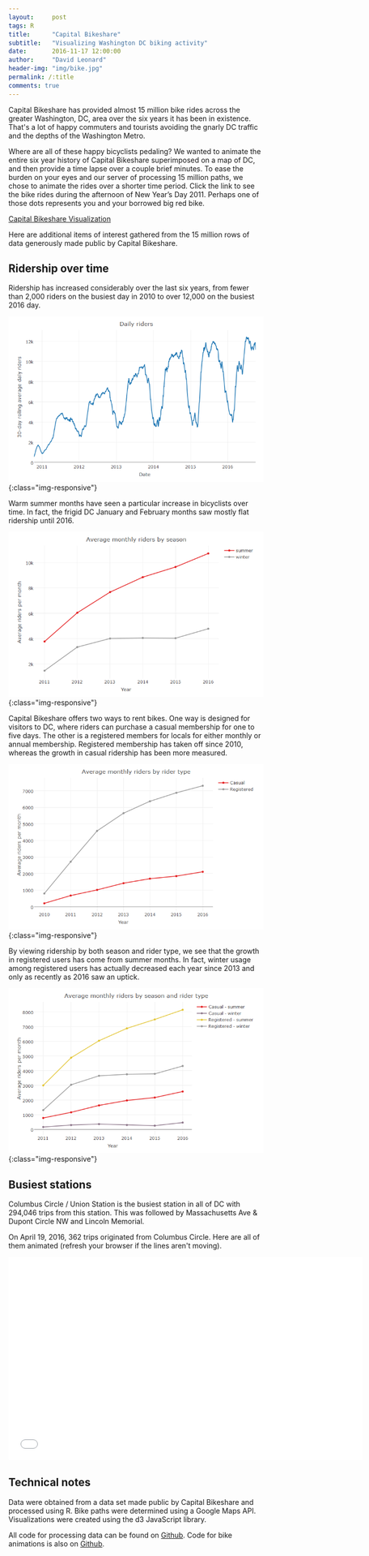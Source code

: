 ```yaml
---
layout:     post
tags: R
title:      "Capital Bikeshare"
subtitle:   "Visualizing Washington DC biking activity"
date:       2016-11-17 12:00:00
author:     "David Leonard"
header-img: "img/bike.jpg"
permalink: /:title
comments: true
---
```


<p>Capital Bikeshare has provided almost 15 million bike rides across the greater Washington, DC, area over the six years it has been in existence.  That's a lot of happy commuters and tourists avoiding the gnarly DC traffic and the depths of the Washington Metro.</p>  

Where are all of these happy bicyclists pedaling? We wanted to animate the entire six year history of Capital Bikeshare superimposed on a map of DC, and then provide a time lapse over a couple brief minutes. To ease the burden on your eyes and our server of processing 15 million paths, we chose to animate the rides over a shorter time period.  Click the link to see the bike rides during the afternoon of New Year’s Day 2011.  Perhaps one of those dots represents you and your borrowed big red bike.

[Capital Bikeshare Visualization](/html/capital_bikeshare/index.html)

Here are additional items of interest gathered from the 15 million rows of data generously made public by Capital Bikeshare.

<h2 class="section-heading">Ridership over time</h2>

Ridership has increased considerably over the last six years, from fewer than 2,000 riders on the busiest day in 2010 to over 12,000 on the busiest 2016 day. 

![image-title-here](/img/capital_bikeshare/daily_riders.png){:class="img-responsive"}

Warm summer months have seen a particular increase in bicyclists over time.  In fact, the frigid DC January and February months saw mostly flat ridership until 2016.

![image-title-here](/img/capital_bikeshare/riders_by_season.png){:class="img-responsive"} 

Capital Bikeshare offers two ways to rent bikes.  One way is designed for visitors to DC, where riders can purchase a casual membership for one to five days.  The other is a registered members for locals for either monthly or annual membership. Registered membership has taken off since 2010, whereas the growth in casual ridership has been more measured.

![image-title-here](/img/capital_bikeshare/riders_by_type.png){:class="img-responsive"} 

By viewing ridership by both season and rider type, we see that the growth in registered users has come from summer months.  In fact, winter usage among registered users has actually decreased each year since 2013 and only as recently as 2016 saw an uptick.  

![image-title-here](/img/capital_bikeshare/riders_by_season_type.png){:class="img-responsive"} 


<h2 class="section-heading">Busiest stations</h2>

Columbus Circle / Union Station is the busiest station in all of DC with 294,046 trips from this station.  This was followed by Massachusetts Ave & Dupont Circle NW and Lincoln Memorial.

On April 19, 2016, 362 trips originated from Columbus Circle.  Here are all of them animated (refresh your browser if the lines aren't moving).

<iframe src="{{ site.baseurl }}/html/capital_bikeshare/bikeshare_loop_busiest.html" 
width="700" 
height="400"
scrolling="no"
frameborder="0"></iframe>

<h2 class="section-heading">Technical notes</h2>

Data were obtained from a data set made public by Capital Bikeshare and processed using R.  Bike paths were determined using a Google Maps API.  Visualizations were created using the d3 JavaScript library.

All code for processing data can be found on [Github](https://github.com/ficonsulting/capital-bikeshare). Code for bike animations is also on [Github](https://github.com/ficonsulting/ficonsulting.github.io/tree/master/html).
